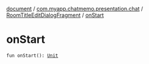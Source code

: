 [document](../../index.md) / [com.myapp.chatmemo.presentation.chat](../index.md) / [RoomTitleEditDialogFragment](index.md) / [onStart](./on-start.md)

# onStart

`fun onStart(): `[`Unit`](https://kotlinlang.org/api/latest/jvm/stdlib/kotlin/-unit/index.html)